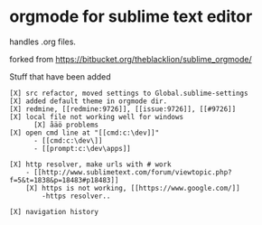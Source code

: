 orgmode for sublime text editor
=============

handles .org files.

forked from https://bitbucket.org/theblacklion/sublime_orgmode/


Stuff that have been added

	[X] src refactor, moved settings to Global.sublime-settings
	[X] added default theme in orgmode dir.
	[X] redmine, [[redmine:9726]], [[issue:9726]], [[#9726]]
	[X] local file not working well for windows
	      [X] åäö problems
	[X] open cmd line at "[[cmd:c:\dev]]"
	      - [[cmd:c:\dev\]]
	      - [[prompt:c:\dev\apps]]

	[X] http resolver, make urls with # work
	    - [[http://www.sublimetext.com/forum/viewtopic.php?f=5&t=1838&p=18483#p18483]]
	    [X] https is not working, [[https://www.google.com/]]
	        -https resolver..

	[X] navigation history

